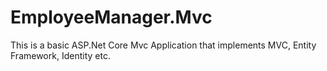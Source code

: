 # EmployeeManager.Mvc
This is a basic ASP.Net Core Mvc Application that implements MVC, Entity Framework, Identity etc.

